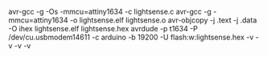avr-gcc -g -Os -mmcu=attiny1634 -c lightsense.c
avr-gcc -g -mmcu=attiny1634 -o lightsense.elf lightsense.o
avr-objcopy -j .text -j .data -O ihex lightsense.elf lightsense.hex
avrdude -p t1634 -P /dev/cu.usbmodem14611 -c arduino -b 19200 -U flash:w:lightsense.hex -v -v -v -v
